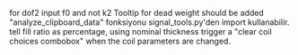 for dof2 input f0 and not k2
Tooltip for dead weight should be added
"analyze_clipboard_data" fonksiyonu signal_tools.py'den import kullanabilir.
tell fill ratio as percentage, using nominal thickness
trigger a "clear coil choices combobox" when the coil parameters are changed.
